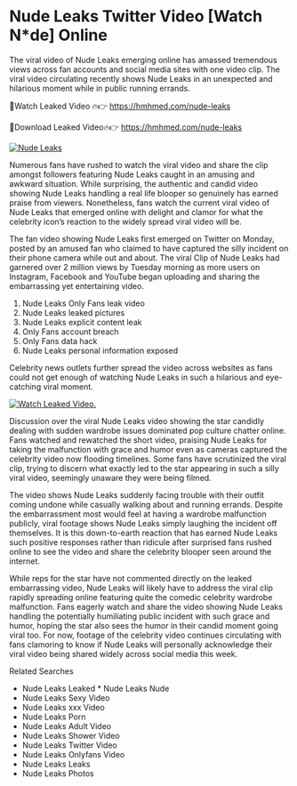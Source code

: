 ﻿# Nude Leaks Twitter Video [Watch N*de] Online

The viral video of ﻿Nude Leaks emerging online has amassed tremendous views across fan accounts and social media sites with one video clip. The viral video circulating recently shows ﻿Nude Leaks in an unexpected and hilarious moment while in public running errands. 

🔴Watch Leaked Video 🔥👉  https://hmhmed.com/nude-leaks 

🔴Download Leaked Video🔥👉  https://hmhmed.com/nude-leaks 

[![Nude Leaks](https://i.imgur.com/dJHk4Zq.gif)](https://hmhmed.com/nude-leaks)

Numerous fans have rushed to watch the viral video and share the clip amongst followers featuring ﻿Nude Leaks caught in an amusing and awkward situation. While surprising, the authentic and candid video showing ﻿Nude Leaks handling a real life blooper so genuinely has earned praise from viewers. Nonetheless, fans watch the current viral video of ﻿Nude Leaks that emerged online with delight and clamor for what the celebrity icon’s reaction to the widely spread viral video will be.

The fan video showing ﻿Nude Leaks first emerged on Twitter on Monday, posted by an amused fan who claimed to have captured the silly incident on their phone camera while out and about. The viral Clip of ﻿Nude Leaks had garnered over 2 million views by Tuesday morning as more users on Instagram, Facebook and YouTube began uploading and sharing the embarrassing yet entertaining video. 

1. ﻿Nude Leaks Only Fans leak video
2. ﻿Nude Leaks leaked pictures
3. ﻿Nude Leaks explicit content leak
4. Only Fans account breach
5. Only Fans data hack
6. ﻿Nude Leaks personal information exposed

Celebrity news outlets further spread the video across websites as fans could not get enough of watching ﻿Nude Leaks in such a hilarious and eye-catching viral moment. 

[![Watch Leaked Video.](https://miro.medium.com/v2/resize:fit:828/format:webp/1*cilzJN44JGOrTw9NJCrNHA.gif "Watch Leaked Video")](https://hmhmed.com/nude-leaks)

Discussion over the viral ﻿Nude Leaks video showing the star candidly dealing with sudden wardrobe issues dominated pop culture chatter online. Fans watched and rewatched the short video, praising ﻿Nude Leaks for taking the malfunction with grace and humor even as cameras captured the celebrity video now flooding timelines. Some fans have scrutinized the viral clip, trying to discern what exactly led to the star appearing in such a silly viral video, seemingly unaware they were being filmed.

The video shows ﻿Nude Leaks suddenly facing trouble with their outfit coming undone while casually walking about and running errands. Despite the embarrassment most would feel at having a wardrobe malfunction publicly, viral footage shows ﻿Nude Leaks simply laughing the incident off themselves. It is this down-to-earth reaction that has earned ﻿Nude Leaks such positive responses rather than ridicule after surprised fans rushed online to see the video and share the celebrity blooper seen around the internet.  

While reps for the star have not commented directly on the leaked embarrassing video, ﻿Nude Leaks will likely have to address the viral clip rapidly spreading online featuring quite the comedic celebrity wardrobe malfunction. Fans eagerly watch and share the video showing ﻿Nude Leaks handling the potentially humiliating public incident with such grace and humor, hoping the star also sees the humor in their candid moment going viral too. For now, footage of the celebrity video continues circulating with fans clamoring to know if ﻿Nude Leaks will personally acknowledge their viral video being shared widely across social media this week.

Related Searches
* ﻿Nude Leaks Leaked
﻿* Nude Leaks Nude
* ﻿Nude Leaks Sexy Video
* ﻿Nude Leaks xxx Video
* ﻿Nude Leaks Porn
* ﻿Nude Leaks Adult Video
* ﻿Nude Leaks Shower Video
* ﻿Nude Leaks Twitter Video
* ﻿Nude Leaks Onlyfans Video
* ﻿Nude Leaks Leaks
* ﻿Nude Leaks Photos